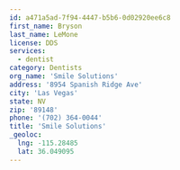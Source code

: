 ```yaml
---
id: a471a5ad-7f94-4447-b5b6-0d02920ee6c8
first_name: Bryson
last_name: LeMone
license: DDS
services:
  - dentist
category: Dentists
org_name: 'Smile Solutions'
address: '8954 Spanish Ridge Ave'
city: 'Las Vegas'
state: NV
zip: '89148'
phone: '(702) 364-0044'
title: 'Smile Solutions'
_geoloc:
  lng: -115.28485
  lat: 36.049095
---
```

